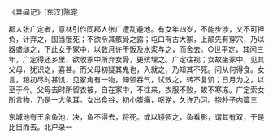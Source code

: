   
《异闻记》[东汉]陈寔  

郡人张广定者，意林引作同郡人张广遭乱避地。有女年四岁，不能步涉，又不可担负，计弃之，固当饿死；不欲令其骸骨之露；屯口有古大冢，上颠先有穿穴，乃以器盛缒之，下此女于冢中，以数月许干饭及水浆与之，而舍去。○世平定，其闲三年，广定得还乡里，欲收冢中所弃女骨，更殡埋之。广定往视；女故坐冢中，见其父母，犹识之，喜甚。而父母初疑其鬼也，入就之，乃知其不死。问从何得食。女言，粮初尽时甚饥，见冢角有一物，伸颈吞气，试效之，转不复饥；日月为之，以至于今。父母去时所留衣被，自在冢中，不往来，衣服不败，故不寒冻。广定索女所言物，乃是一大龟耳。女出食谷，初小腹痛，呕逆，久许乃习。抱朴子内篇三  

东城池有王余鱼池，决，鱼不得去，将死。或以镜照之，鱼看影，谓其有双，于是比目而去。北户录一  
